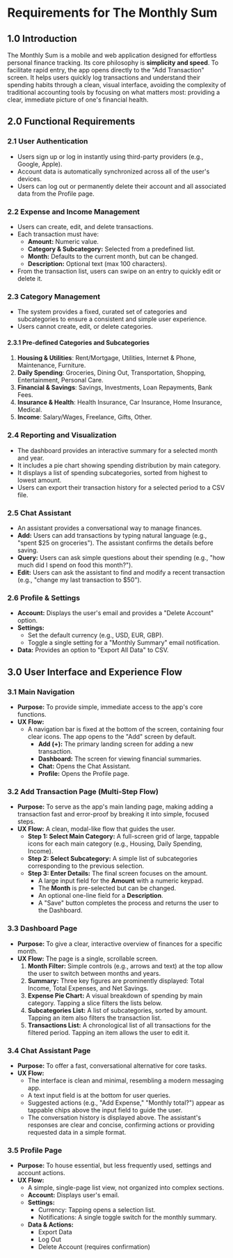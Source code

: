 # Requirements for The Monthly Sum

## 1.0 Introduction

The Monthly Sum is a mobile and web application designed for effortless personal finance tracking. Its core philosophy is **simplicity and speed**. To facilitate rapid entry, the app opens directly to the "Add Transaction" screen. It helps users quickly log transactions and understand their spending habits through a clean, visual interface, avoiding the complexity of traditional accounting tools by focusing on what matters most: providing a clear, immediate picture of one's financial health.

## 2.0 Functional Requirements

### 2.1 User Authentication

- Users sign up or log in instantly using third-party providers (e.g., Google, Apple).
- Account data is automatically synchronized across all of the user's devices.
- Users can log out or permanently delete their account and all associated data from the Profile page.

### 2.2 Expense and Income Management

- Users can create, edit, and delete transactions.
- Each transaction must have:
  - **Amount:** Numeric value.
  - **Category & Subcategory:** Selected from a predefined list.
  - **Month:** Defaults to the current month, but can be changed.
  - **Description:** Optional text (max 100 characters).
- From the transaction list, users can swipe on an entry to quickly edit or delete it.

### 2.3 Category Management

- The system provides a fixed, curated set of categories and subcategories to ensure a consistent and simple user experience.
- Users cannot create, edit, or delete categories.

#### 2.3.1 Pre-defined Categories and Subcategories

1.  **Housing & Utilities**: Rent/Mortgage, Utilities, Internet & Phone, Maintenance, Furniture.
2.  **Daily Spending**: Groceries, Dining Out, Transportation, Shopping, Entertainment, Personal Care.
3.  **Financial & Savings**: Savings, Investments, Loan Repayments, Bank Fees.
4.  **Insurance & Health**: Health Insurance, Car Insurance, Home Insurance, Medical.
5.  **Income**: Salary/Wages, Freelance, Gifts, Other.

### 2.4 Reporting and Visualization

- The dashboard provides an interactive summary for a selected month and year.
- It includes a pie chart showing spending distribution by main category.
- It displays a list of spending subcategories, sorted from highest to lowest amount.
- Users can export their transaction history for a selected period to a CSV file.

### 2.5 Chat Assistant

- An assistant provides a conversational way to manage finances.
- **Add:** Users can add transactions by typing natural language (e.g., "spent $25 on groceries"). The assistant confirms the details before saving.
- **Query:** Users can ask simple questions about their spending (e.g., "how much did I spend on food this month?").
- **Edit:** Users can ask the assistant to find and modify a recent transaction (e.g., "change my last transaction to $50").

### 2.6 Profile & Settings

- **Account:** Displays the user's email and provides a "Delete Account" option.
- **Settings:**
  - Set the default currency (e.g., USD, EUR, GBP).
  - Toggle a single setting for a "Monthly Summary" email notification.
- **Data:** Provides an option to "Export All Data" to CSV.

## 3.0 User Interface and Experience Flow

### 3.1 Main Navigation

- **Purpose:** To provide simple, immediate access to the app's core functions.
- **UX Flow:**
  - A navigation bar is fixed at the bottom of the screen, containing four clear icons. The app opens to the "Add" screen by default.
    - **Add (+):** The primary landing screen for adding a new transaction.
    - **Dashboard:** The screen for viewing financial summaries.
    - **Chat:** Opens the Chat Assistant.
    - **Profile:** Opens the Profile page.

### 3.2 Add Transaction Page (Multi-Step Flow)

- **Purpose:** To serve as the app's main landing page, making adding a transaction fast and error-proof by breaking it into simple, focused steps.
- **UX Flow:** A clean, modal-like flow that guides the user.
  - **Step 1: Select Main Category:** A full-screen grid of large, tappable icons for each main category (e.g., Housing, Daily Spending, Income).
  - **Step 2: Select Subcategory:** A simple list of subcategories corresponding to the previous selection.
  - **Step 3: Enter Details:** The final screen focuses on the amount.
    - A large input field for the **Amount** with a numeric keypad.
    - The **Month** is pre-selected but can be changed.
    - An optional one-line field for a **Description**.
    - A "Save" button completes the process and returns the user to the Dashboard.

### 3.3 Dashboard Page

- **Purpose:** To give a clear, interactive overview of finances for a specific month.
- **UX Flow:** The page is a single, scrollable screen.
  1.  **Month Filter:** Simple controls (e.g., arrows and text) at the top allow the user to switch between months and years.
  2.  **Summary:** Three key figures are prominently displayed: Total Income, Total Expenses, and Net Savings.
  3.  **Expense Pie Chart:** A visual breakdown of spending by main category. Tapping a slice filters the lists below.
  4.  **Subcategories List:** A list of subcategories, sorted by amount. Tapping an item also filters the transaction list.
  5.  **Transactions List:** A chronological list of all transactions for the filtered period. Tapping an item allows the user to edit it.

### 3.4 Chat Assistant Page

- **Purpose:** To offer a fast, conversational alternative for core tasks.
- **UX Flow:**
  - The interface is clean and minimal, resembling a modern messaging app.
  - A text input field is at the bottom for user queries.
  - Suggested actions (e.g., "Add Expense," "Monthly total?") appear as tappable chips above the input field to guide the user.
  - The conversation history is displayed above. The assistant's responses are clear and concise, confirming actions or providing requested data in a simple format.

### 3.5 Profile Page

- **Purpose:** To house essential, but less frequently used, settings and account actions.
- **UX Flow:**
  - A simple, single-page list view, not organized into complex sections.
  - **Account:** Displays user's email.
  - **Settings:**
    - Currency: Tapping opens a selection list.
    - Notifications: A single toggle switch for the monthly summary.
  - **Data & Actions:**
    - Export Data
    - Log Out
    - Delete Account (requires confirmation)
